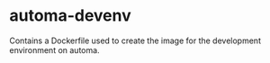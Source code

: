 # automa-devenv
Contains a Dockerfile used to create the image for the development environment on automa.
